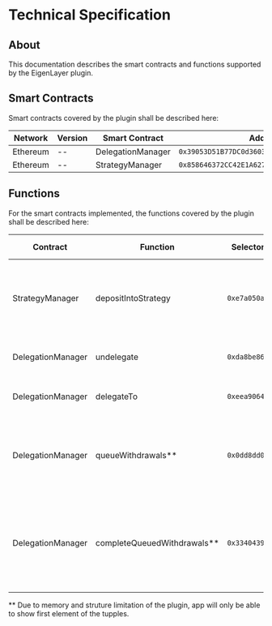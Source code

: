 # Technical Specification

## About

This documentation describes the smart contracts and functions supported by the EigenLayer plugin.

## Smart Contracts

Smart contracts covered by the plugin shall be described here:

|  Network | Version | Smart Contract | Address |
|   ----   |   ---   |      ----      |   ---   |
| Ethereum   | --  | DelegationManager  | `0x39053D51B77DC0d36036Fc1fCc8Cb819df8Ef37A` |
| Ethereum   | --  | StrategyManager  | `0x858646372CC42E1A627fcE94aa7A7033e7CF075A` |

## Functions

For the smart contracts implemented, the functions covered by the plugin shall be described here:

|Contract |    Function   | Selector  | Displayed Parameters |
|   ---   |    ---        | ---       | --- |
| StrategyManager | depositIntoStrategy           | `0xe7a050aa`| <table><tbody> <tr><td><code>address strategy</code></td></tr> <tr><td><code>address token</code></td></tr> <tr><td><code>uint256 amount</code></td></tr> </tbody></table> |
| DelegationManager | undelegate           | `0xda8be864`| <table><tbody> <tr><td><code>address staker</code></td></tr></tbody></table> |
| DelegationManager | delegateTo          | `0xeea9064b`| <table><tbody> <tr><td><code>address operator</code></td></tr></tbody></table> |
| DelegationManager | queueWithdrawals**           | `0x0dd8dd02`| <table><tbody> <tr><td><code>address strategy</code></td></tr> <tr><td><code>uint256 shares</code></td></tr> <tr><td><code>address withdrawer</code></td></tr> </tbody></table> |
| DelegationManager | completeQueuedWithdrawals**           | `0x33404396`| <table><tbody> <tr><td><code>address staker</code></td></tr> <tr><td><code>address delegateTo</code></td></tr> <tr><td><code>address withdrawer</code></td></tr>  <tr><td><code>address token</code></td></tr></tbody></table> |

** Due to memory and struture limitation of the plugin, app will only be able to show first element of the tupples.
